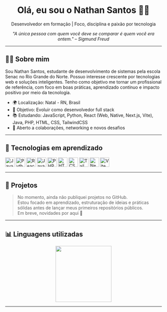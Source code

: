 <h1 align="center">Olá, eu sou o Nathan Santos 👨‍💻</h1>

<p align="center">
  Desenvolvedor em formação | Foco, disciplina e paixão por tecnologia
</p>

<p align="center"><i>"A única pessoa com quem você deve se comparar é quem você era ontem." – Sigmund Freud</i></p>

---

## 👨‍💼 Sobre mim

Sou Nathan Santos, estudante de desenvolvimento de sistemas pela escola Senac no Rio Grande do Norte. Possuo interesse crescente por tecnologias web e soluções inteligentes. Tenho como objetivo me tornar um profissional de referência, com foco em boas práticas, aprendizado contínuo e impacto positivo por meio da tecnologia.

- 🌍 Localização: Natal - RN, Brasil  
- 🎯 Objetivo: Evoluir como desenvolvedor full stack  
- 📚 Estudando: JavaScript, Python, React (Web, Native, Next.js, Vite), Java, PHP, HTML, CSS, TailwindCSS  
- 🤝 Aberto a colaborações, networking e novos desafios

---

## 🧠 Tecnologias em aprendizado

<p align="left">
  <img src="https://cdn.jsdelivr.net/gh/devicons/devicon/icons/javascript/javascript-original.svg" height="30" alt="JavaScript"/>
  <img src="https://cdn.jsdelivr.net/gh/devicons/devicon/icons/python/python-original.svg" height="30" alt="Python"/>
  <img src="https://cdn.jsdelivr.net/gh/devicons/devicon/icons/react/react-original.svg" height="30" alt="React"/>
  <img src="https://cdn.jsdelivr.net/gh/devicons/devicon/icons/java/java-original.svg" height="30" alt="Java"/>
  <img src="https://cdn.jsdelivr.net/gh/devicons/devicon/icons/php/php-original.svg" height="30" alt="PHP"/>
  <img src="https://cdn.jsdelivr.net/gh/devicons/devicon/icons/html5/html5-original.svg" height="30" alt="HTML"/>
  <img src="https://cdn.jsdelivr.net/gh/devicons/devicon/icons/css3/css3-original.svg" height="30" alt="CSS"/>
  <img src="https://cdn.jsdelivr.net/npm/simple-icons@v9/icons/tailwindcss.svg" height="30" alt="TailwindCSS"/>
  <img src="https://cdn.jsdelivr.net/gh/devicons/devicon/icons/nextjs/nextjs-original.svg" height="30" alt="Next.js"/>
  <img src="https://cdn.jsdelivr.net/gh/devicons/devicon/icons/vite/vite-original.svg" height="30" alt="Vite"/>
</p>

---

## 📌 Projetos

> No momento, ainda não publiquei projetos no GitHub.  
> Estou focado em aprendizado, estruturação de ideias e práticas sólidas antes de lançar meus primeiros repositórios públicos.  
> Em breve, novidades por aqui 👀

---

## 📊 Linguagens utilizadas

<div align="center">
  <img height="180em" src="https://github-readme-stats.vercel.app/api/top-langs/?username=nathansantoss&layout=compact&theme=default" />
</div>

---
